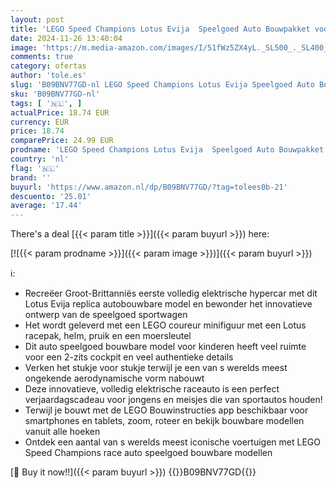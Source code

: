 ```yaml
---
layout: post
title: 'LEGO Speed Champions Lotus Evija  Speelgoed Auto Bouwpakket voor Kinderen  Collectible Set met Coureur Minifiguur  Origineel Cadeau voor Jongens en Meisjes 76907'
date: 2024-11-26 13:40:04
image: 'https://m.media-amazon.com/images/I/51fWz5ZX4yL._SL500_._SL400_.jpg'
comments: true
category: ofertas
author: 'tole.es'
slug: 'B09BNV77GD-nl LEGO Speed Champions Lotus Evija Speelgoed Auto Bouwpakket...'
sku: 'B09BNV77GD-nl'
tags: [ '🇳🇱', ]
actualPrice: 18.74 EUR
currency: EUR
price: 18.74
comparePrice: 24.99 EUR
prodname: 'LEGO Speed Champions Lotus Evija  Speelgoed Auto Bouwpakket voor Kinderen  Collectible Set met Coureur Minifiguur  Origineel Cadeau voor Jongens en Meisjes 76907'
country: 'nl'
flag: '🇳🇱'
brand: ''
buyurl: 'https://www.amazon.nl/dp/B09BNV77GD/?tag=tolees0b-21'
descuento: '25.01'
average: '17.44'
---
```


There's a deal [{{< param title >}}]({{< param buyurl >}})  here:

[![{{< param prodname >}}]({{< param image >}})]({{< param buyurl >}})

ℹ️:

- Recreëer Groot-Brittanniës eerste volledig elektrische hypercar met dit Lotus Evija replica autobouwbare model en bewonder het innovatieve ontwerp van de speelgoed sportwagen
- Het wordt geleverd met een LEGO coureur minifiguur met een Lotus racepak, helm, pruik en een moersleutel
- Dit auto speelgoed bouwbare model voor kinderen heeft veel ruimte voor een 2-zits cockpit en veel authentieke details
- Verken het stukje voor stukje terwijl je een van s werelds meest ongekende aerodynamische vorm nabouwt
- Deze innovatieve, volledig elektrische raceauto is een perfect verjaardagscadeau voor jongens en meisjes die van sportautos houden!
- Terwijl je bouwt met de LEGO Bouwinstructies app beschikbaar voor smartphones en tablets, zoom, roteer en bekijk bouwbare modellen vanuit alle hoeken
- Ontdek een aantal van s werelds meest iconische voertuigen met LEGO Speed Champions race auto speelgoed bouwbare modellen

[🛒 Buy it now!!]({{< param buyurl >}})
{{<world>}}B09BNV77GD{{</world>}}
